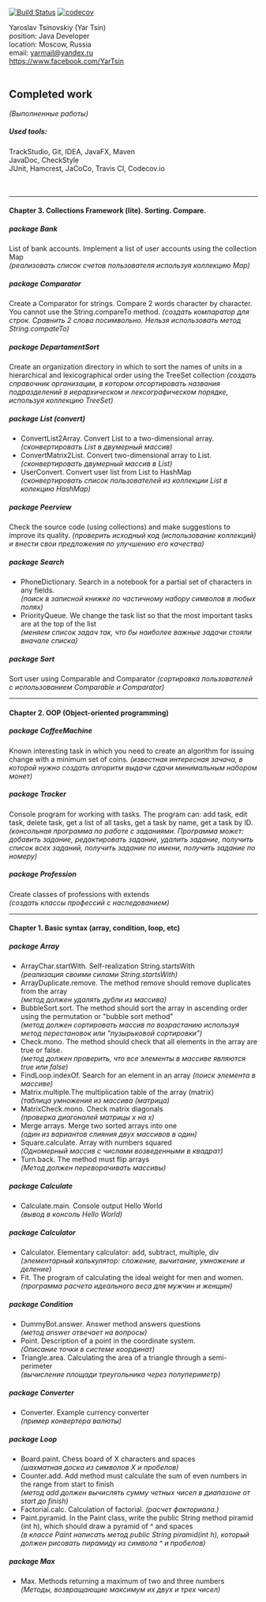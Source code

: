 [![Build Status](https://travis-ci.org/yarmail/job4j.svg?branch=master)](https://travis-ci.org/yarmail/job4j)
[![codecov](https://codecov.io/gh/yarmail/job4j/branch/master/graph/badge.svg)](https://codecov.io/gh/yarmail/job4j)

Yaroslav Tsinovskiy (Yar Tsin)<br> 
position: Java Developer<br> 
location: Moscow, Russia<br>
email: yarmail@yandex.ru<br>
https://www.facebook.com/YarTsin
<br><br>

## Completed work 
*(Выполненные работы)*

##### Used tools:
TrackStudio, Git, IDEA, JavaFX, Maven <br>
JavaDoc, СheckStyle <br> 
JUnit, Hamcrest, JaCoCo, Travis CI, Codecov.io  
<br><br>

---
#### Chapter 3. Collections Framework (lite). Sorting. Compare. 

##### package Bank
List of bank accounts. Implement a list of user 
accounts using the collection Map <br>
 *(реализовать список счетов пользователя используя 
 коллекцию Map)*

##### package Comparator
Create a Comparator for strings. Compare 2 words character 
by character. You cannot use the String.compareTo method.
 *(создать компаратор для строк. Сравнить 2 слова посимвольно.
Нельзя использовать метод String.compateTo)*

##### package DepartamentSort
Create an organization directory in which to sort the 
names of units in a hierarchical and lexicographical 
order using the TreeSet collection 
 *(создать справочник организации, в котором 
 отсортировать названия подразделений в иерархическом 
 и лексографическом порядке, используя 
 коллекцию TreeSet)*
 
##### package List (convert)
* ConvertList2Array. Convert List to a 
two-dimensional array. <br>
 *(сконвертировать List в двумерный массив)*
* ConvertMatrix2List. Convert two-dimensional 
array to List.   <br>
 *(сконвертировать двумерный массив в List)*
* UserConvert. Convert user list from List to 
HashMap  <br>
 *(сконвертировать список пользователей из 
коллекции List в колекцию HashMap)*

##### package Peerview
Check the source code (using collections) 
and make suggestions to improve its quality.
 *(проверить исходный код (использование коллекций)
и внести свои предложения по улучшению его качества)*

##### package Search
* PhoneDictionary. Search in a notebook for 
a partial set of characters in any fields. <br>
 *(поиск в записной книжке по частичному 
набору символов в любых полях)*
* PriorityQueue. We change the task list so 
that the most important tasks are at the 
top of the list <br>
 *(меняем список задач так, что бы наиболее 
важные задачи стояли вначале списка)*

##### package Sort
Sort user using Comparable and Comparator
 *(сортировка пользователей с использованием
Comparable и Comparator)* 

---
#### Chapter 2. OOP (Object-oriented programming)

##### package CoffeeMachine 
Known interesting task in which you need to create 
an algorithm for issuing change with a minimum set of coins.
 *(известная интересная зачача, в которой нужно 
создать алгоритм выдачи сдачи минимальным набором монет)*

##### package Tracker
Console program for working with tasks.
The program can: add task, edit task, delete task,
get a list of all tasks, get a task by name,
get a task by ID. <br>
 *(консольная программа по работе с заданиями.
Программа может: добавить задание, редактировать 
задание, удалить задание, получить список всех 
заданий, получить задание по имени,
получить задание по номеру)*

##### package Profession
Create classes of professions with extends <br> 
 *(создать классы профессий с наследованием)*
 
---
#### Chapter 1. Basic syntax (array, condition, loop, etc)

##### package Array
* ArrayChar.startWith. Self-realization 
String.startsWith <br>
 *(реализация своими силами String.startsWith)*
* ArrayDuplicate.remove. The method remove 
should remove duplicates from the array  
 *(метод должен удалять дубли из массива)*
* BubbleSort.sort. The method should sort 
the array in ascending order using the 
permutation or "bubble sort method"   
 *(метод должен сортировать массив 
по возрастанию используя метод перестановок 
или "пузырьковой сортировки")*
* Check.mono. The method should check that all 
elements in the array are true or false.  
 *(метод должен проверить, что все элементы в 
 массиве являются true или false)*
* FindLoop.indexOf. Search for an element in 
an array
 *(поиск элемента в массиве)*
* Matrix.multiple.The multiplication table 
of the array (matrix)  
 *(таблица умножения из массива (матрица)*
* MatrixCheck.mono. Check matrix diagonals  
 *(проверка диагоналей матрицы x на x)*
* Merge arrays. Merge two sorted arrays into one  
 *(один из вариантов слияния двух массивов в один)*
* Square.calculate. Array with numbers squared  
 *(Одномерный массив с числами возведенными 
в квадрат)*
* Turn.back. The method must flip arrays  
 *(Метод должен переворачивать массивы)*

##### package Calculate
* Calculate.main. Console output Hello World   
*(вывод в консоль Hello World)*

##### package Calculator
* Calculator. Elementary calculator: 
add, subtract, multiple, div  
 *(элементарный калькулятор: сложение, 
 вычитание, умножение и деление)*
* Fit. The program of calculating the 
ideal weight for men and women.  
 *(программа расчета идеального веса 
 для мужчин и женщин)*

##### package Condition
* DummyBot.answer. Answer method answers 
questions  
 *(метод answer отвечает на вопросы)*
* Point. Description of a point in the 
coordinate system.  
 *(Описание точки в системе координат)* 
* Triangle.area. Calculating the area of 
a triangle through a semi-perimeter  
 *(вычисление площади треугольника через 
 полупериметр)*

##### package Converter
* Converter. Example currency converter  
 *(пример конвертера валюты)*
 
##### package Loop
* Board.paint. Chess board of X characters 
and spaces  
 *(шахматная доска из символов X и пробелов)*
* Counter.add. Add method must calculate the 
sum of even numbers in the range from start 
to finish  
 *(метод add должен вычислять сумму четных чисел 
 в диапазоне от start до finish)*
* Factorial.calc. Calculation of factorial.
 *(расчет факториала.)*
* Paint.pyramid. In the Paint class, write the 
public String method piramid (int h), 
which should draw a pyramid of ^ and spaces  
 *(в классе Paint написать метод public 
 String piramid(int h), который должен рисовать 
 пирамиду из символа ^ и пробелов)*

##### package Max
* Max. Methods returning a maximum of two and 
three numbers  
 *(Методы, возвращающие максимум их двух и 
 трех чисел)*
 